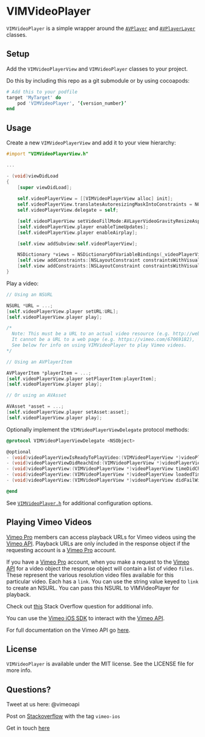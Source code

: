 # VIMVideoPlayer

`VIMVideoPlayer` is a simple wrapper around the [`AVPlayer`](https://developer.apple.com/library/prerelease/ios/documentation/AVFoundation/Reference/AVPlayer_Class/index.html) and [`AVPlayerLayer`](https://developer.apple.com/library/prerelease/ios/documentation/AVFoundation/Reference/AVPlayerLayer_Class/index.html#//apple_ref/occ/cl/AVPlayerLayer) classes. 

## Setup

Add the `VIMVideoPlayerView` and `VIMVideoPlayer` classes to your project. 

Do this by including this repo as a git submodule or by using cocoapods:

```Ruby
# Add this to your podfile
target 'MyTarget' do
	pod 'VIMVideoPlayer', ‘{version_number}’
end
```

## Usage

Create a new `VIMVideoPlayerView` and add it to your view hierarchy:

```Objective-c
#import "VIMVideoPlayerView.h"

...

- (void)viewDidLoad
{
    [super viewDidLoad];
  
    self.videoPlayerView = [[VIMVideoPlayerView alloc] init];
    self.videoPlayerView.translatesAutoresizingMaskIntoConstraints = NO;
    self.videoPlayerView.delegate = self;

    [self.videoPlayerView setVideoFillMode:AVLayerVideoGravityResizeAspect];
    [self.videoPlayerView.player enableTimeUpdates];
    [self.videoPlayerView.player enableAirplay];

    [self.view addSubview:self.videoPlayerView];

    NSDictionary *views = NSDictionaryOfVariableBindings(_videoPlayerView);
    [self.view addConstraints:[NSLayoutConstraint constraintsWithVisualFormat:@"V:|-0-[_videoPlayerView]-0-|" options:0   metrics:nil views:views]];
    [self.view addConstraints:[NSLayoutConstraint constraintsWithVisualFormat:@"H:|-0-[_videoPlayerView]-0-|" options:0   metrics:nil views:views]];
}

```

Play a video:

```Objective-c
// Using an NSURL

NSURL *URL = ...; 
[self.videoPlayerView.player setURL:URL];
[self.videoPlayerView.player play];

/* 
  Note: This must be a URL to an actual video resource (e.g. http://website.com/video.mp4 or .m3u8 etc.),
  It cannot be a URL to a web page (e.g. https://vimeo.com/67069182),
  See below for info on using VIMVideoPlayer to play Vimeo videos.
*/

// Using an AVPlayerItem

AVPlayerItem *playerItem = ...;
[self.videoPlayerView.player setPlayerItem:playerItem];
[self.videoPlayerView.player play];

// Or using an AVAsset

AVAsset *asset = ...;
[self.videoPlayerView.player setAsset:asset];
[self.videoPlayerView.player play];

```

Optionally implement the `VIMVideoPlayerViewDelegate` protocol methods:

```Objective-c
@protocol VIMVideoPlayerViewDelegate <NSObject>

@optional
- (void)videoPlayerViewIsReadyToPlayVideo:(VIMVideoPlayerView *)videoPlayerView;
- (void)videoPlayerViewDidReachEnd:(VIMVideoPlayerView *)videoPlayerView;
- (void)videoPlayerView:(VIMVideoPlayerView *)videoPlayerView timeDidChange:(CMTime)cmTime;
- (void)videoPlayerView:(VIMVideoPlayerView *)videoPlayerView loadedTimeRangeDidChange:(float)duration;
- (void)videoPlayerView:(VIMVideoPlayerView *)videoPlayerView didFailWithError:(NSError *)error;

@end
```

See [`VIMVideoPlayer.h`](https://github.com/vimeo/VIMVideoPlayer/blob/master/VIMVideoPlayer/VIMVideoPlayer.h) for additional configuration options. 

## Playing Vimeo Videos

[Vimeo Pro](https://vimeo.com/pro) members can access playback URLs for Vimeo videos using the [Vimeo API](https://developer.vimeo.com/). Playback URLs are only included in the response object if the requesting account is a [Vimeo Pro](https://vimeo.com/pro) account.

If you have a [Vimeo Pro](https://vimeo.com/pro) account, when you make a request to the [Vimeo API](https://developer.vimeo.com/) for a video object the response object will contain a list of video `files`. These represent the various resolution video files available for this particular video. Each has a `link`. You can use the string value keyed to `link` to create an NSURL. You can pass this NSURL to VIMVideoPlayer for playback.

Check out [this](http://stackoverflow.com/questions/31960338/ios-vimvideoplayerview-cant-load-vimeo-videos) Stack Overflow question for additional info.

You can use the [Vimeo iOS SDK](https://github.com/vimeo/VIMNetworking) to interact with the [Vimeo API](https://developer.vimeo.com/). 

For full documentation on the Vimeo API go [here](https://developer.vimeo.com/).

## License

`VIMVideoPlayer` is available under the MIT license. See the LICENSE file for more info.

## Questions?

Tweet at us here: @vimeoapi

Post on [Stackoverflow](http://stackoverflow.com/questions/tagged/vimeo-ios) with the tag `vimeo-ios`

Get in touch [here](https://vimeo.com/help/contact)
